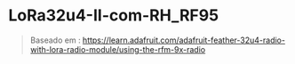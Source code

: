 # LoRa32u4-II-com-RH_RF95

> Baseado em :
> https://learn.adafruit.com/adafruit-feather-32u4-radio-with-lora-radio-module/using-the-rfm-9x-radio
